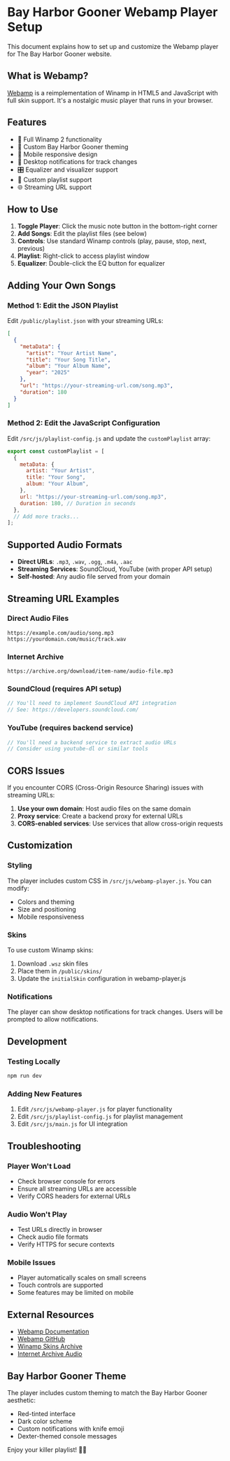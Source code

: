 # Bay Harbor Gooner Webamp Player Setup

This document explains how to set up and customize the Webamp player for The Bay Harbor Gooner website.

## What is Webamp?

[Webamp](https://github.com/captbaritone/webamp) is a reimplementation of Winamp in HTML5 and JavaScript with full skin support. It's a nostalgic music player that runs in your browser.

## Features

- 🎵 Full Winamp 2 functionality
- 🎨 Custom Bay Harbor Gooner theming
- 📱 Mobile responsive design
- 🔔 Desktop notifications for track changes
- 🎛️ Equalizer and visualizer support
- 📝 Custom playlist support
- 🌐 Streaming URL support

## How to Use

1. **Toggle Player**: Click the music note button in the bottom-right corner
2. **Add Songs**: Edit the playlist files (see below)
3. **Controls**: Use standard Winamp controls (play, pause, stop, next, previous)
4. **Playlist**: Right-click to access playlist window
5. **Equalizer**: Double-click the EQ button for equalizer

## Adding Your Own Songs

### Method 1: Edit the JSON Playlist

Edit `/public/playlist.json` with your streaming URLs:

```json
[
  {
    "metaData": {
      "artist": "Your Artist Name",
      "title": "Your Song Title",
      "album": "Your Album Name",
      "year": "2025"
    },
    "url": "https://your-streaming-url.com/song.mp3",
    "duration": 180
  }
]
```

### Method 2: Edit the JavaScript Configuration

Edit `/src/js/playlist-config.js` and update the `customPlaylist` array:

```javascript
export const customPlaylist = [
  {
    metaData: {
      artist: "Your Artist",
      title: "Your Song",
      album: "Your Album",
    },
    url: "https://your-streaming-url.com/song.mp3",
    duration: 180, // Duration in seconds
  },
  // Add more tracks...
];
```

## Supported Audio Formats

- **Direct URLs**: `.mp3`, `.wav`, `.ogg`, `.m4a`, `.aac`
- **Streaming Services**: SoundCloud, YouTube (with proper API setup)
- **Self-hosted**: Any audio file served from your domain

## Streaming URL Examples

### Direct Audio Files
```
https://example.com/audio/song.mp3
https://yourdomain.com/music/track.wav
```

### Internet Archive
```
https://archive.org/download/item-name/audio-file.mp3
```

### SoundCloud (requires API setup)
```javascript
// You'll need to implement SoundCloud API integration
// See: https://developers.soundcloud.com/
```

### YouTube (requires backend service)
```javascript
// You'll need a backend service to extract audio URLs
// Consider using youtube-dl or similar tools
```

## CORS Issues

If you encounter CORS (Cross-Origin Resource Sharing) issues with streaming URLs:

1. **Use your own domain**: Host audio files on the same domain
2. **Proxy service**: Create a backend proxy for external URLs
3. **CORS-enabled services**: Use services that allow cross-origin requests

## Customization

### Styling
The player includes custom CSS in `/src/js/webamp-player.js`. You can modify:
- Colors and theming
- Size and positioning
- Mobile responsiveness

### Skins
To use custom Winamp skins:
1. Download `.wsz` skin files
2. Place them in `/public/skins/`
3. Update the `initialSkin` configuration in webamp-player.js

### Notifications
The player can show desktop notifications for track changes. Users will be prompted to allow notifications.

## Development

### Testing Locally
```bash
npm run dev
```

### Adding New Features
1. Edit `/src/js/webamp-player.js` for player functionality
2. Edit `/src/js/playlist-config.js` for playlist management
3. Edit `/src/js/main.js` for UI integration

## Troubleshooting

### Player Won't Load
- Check browser console for errors
- Ensure all streaming URLs are accessible
- Verify CORS headers for external URLs

### Audio Won't Play
- Test URLs directly in browser
- Check audio file formats
- Verify HTTPS for secure contexts

### Mobile Issues
- Player automatically scales on small screens
- Touch controls are supported
- Some features may be limited on mobile

## External Resources

- [Webamp Documentation](https://docs.webamp.org/)
- [Webamp GitHub](https://github.com/captbaritone/webamp)
- [Winamp Skins Archive](https://skins.webamp.org/)
- [Internet Archive Audio](https://archive.org/details/audio)

## Bay Harbor Gooner Theme

The player includes custom theming to match the Bay Harbor Gooner aesthetic:
- Red-tinted interface
- Dark color scheme
- Custom notifications with knife emoji
- Dexter-themed console messages

Enjoy your killer playlist! 🔪🎵 